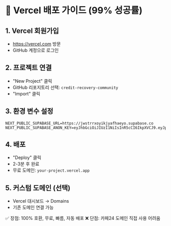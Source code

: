 # 🚀 Vercel 배포 가이드 (99% 성공률)

## 1. Vercel 회원가입
- https://vercel.com 방문
- GitHub 계정으로 로그인

## 2. 프로젝트 연결
- "New Project" 클릭
- GitHub 리포지토리 선택: `credit-recovery-community`
- "Import" 클릭

## 3. 환경 변수 설정
```
NEXT_PUBLIC_SUPABASE_URL=https://jwstrrxoyikjyafhaeyo.supabase.co
NEXT_PUBLIC_SUPABASE_ANON_KEY=eyJhbGciOiJIUzI1NiIsInR5cCI6IkpXVCJ9.eyJpc3MiOiJzdXBhYmFzZSIsInJlZiI6InB3c3RycnhveWlranlhZmhhZXlvIiwicm9sZSI6ImFub24iLCJpYXQiOjE3NTIxNTIzMzMsImV4cCI6MjA2NzcyODMzM30.ZpfX0zp5pJ_pstXjRkYNg85FoFEIP4qV3Js4nhTeFDU
```

## 4. 배포
- "Deploy" 클릭
- 2-3분 후 완료
- 무료 도메인: `your-project.vercel.app`

## 5. 커스텀 도메인 (선택)
- Vercel 대시보드 → Domains
- 기존 도메인 연결 가능

✅ 장점: 100% 호환, 무료, 빠름, 자동 배포
❌ 단점: 카페24 도메인 직접 사용 어려움 